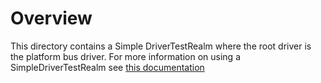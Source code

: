 # Overview

This directory contains a Simple DriverTestRealm where the root driver is
the platform bus driver.
For more information on using a SimpleDriverTestRealm see
[this documentation](/sdk/lib/driver_test_realm/simple/README.md)